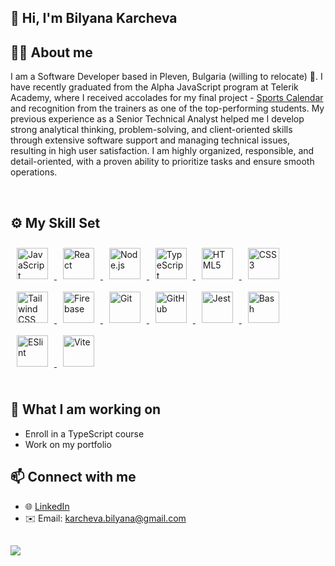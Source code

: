 ## 👋 Hi, I'm Bilyana Karcheva
  
  ## 👩‍💻 About me
I am a Software Developer based in Pleven, Bulgaria (willing to relocate) 🚀. I have recently graduated from the Alpha JavaScript program at Telerik Academy, where I received accolades for my final project - [Sports Calendar](https://github.com/A58-JS-Team-07/web-project-3) and recognition from the trainers as one of the top-performing students. My previous experience as a Senior Technical Analyst helped me I develop strong analytical thinking, problem-solving, and client-oriented skills through extensive software support and managing technical issues, resulting in high user satisfaction. I am highly organized, responsible, and detail-oriented, with a proven ability to prioritize tasks and ensure smooth operations.
  

<br/>  


## ⚙️ My Skill Set  

<div align="left">  
  <a href="https://www.javascript.com/" target="_blank" rel="noopener noreferrer">
    <img style="margin: 10px" src="https://profilinator.rishav.dev/skills-assets/javascript-original.svg" alt="JavaScript" height="50" />
  </a>  
  <a href="https://reactjs.org/" target="_blank" rel="noopener noreferrer">
    <img style="margin: 10px" src="https://profilinator.rishav.dev/skills-assets/react-original-wordmark.svg" alt="React" height="50" />
  </a>  
  <a href="https://nodejs.org/" target="_blank" rel="noopener noreferrer">
    <img style="margin: 10px" src="https://cdn.jsdelivr.net/gh/devicons/devicon/icons/nodejs/nodejs-original.svg" alt="Node.js" height="50" />
  </a>  
  <a href="https://www.typescriptlang.org/" target="_blank" rel="noopener noreferrer">
    <img style="margin: 10px" src="https://profilinator.rishav.dev/skills-assets/typescript-original.svg" alt="TypeScript" height="50" />
  </a>  
  <a href="https://en.wikipedia.org/wiki/HTML5" target="_blank" rel="noopener noreferrer">
    <img style="margin: 10px" src="https://profilinator.rishav.dev/skills-assets/html5-original-wordmark.svg" alt="HTML5" height="50" />
  </a>  
  <a href="https://www.w3schools.com/css/" target="_blank" rel="noopener noreferrer">
    <img style="margin: 10px" src="https://profilinator.rishav.dev/skills-assets/css3-original-wordmark.svg" alt="CSS3" height="50" />
  </a>  
  <a href="https://www.tailwindcss.com/" target="_blank" rel="noopener noreferrer">
    <img style="margin: 10px" src="https://profilinator.rishav.dev/skills-assets/tailwindcss.svg" alt="Tailwind CSS" height="50" />
  </a> 
  <a href="https://firebase.google.com/" target="_blank" rel="noopener noreferrer">
    <img style="margin: 10px" src="https://profilinator.rishav.dev/skills-assets/firebase.png" alt="Firebase" height="50" />
  </a>  
  <a href="https://git-scm.com/" target="_blank" rel="noopener noreferrer">
    <img style="margin: 10px" src="https://profilinator.rishav.dev/skills-assets/git-scm-icon.svg" alt="Git" height="50" />
  </a>  
  <a href="https://github.com/" target="_blank" rel="noopener noreferrer">
    <img style="margin: 10px" src="https://cdn.jsdelivr.net/gh/devicons/devicon/icons/github/github-original.svg" alt="GitHub" height="50" />
  </a>  
  <a href="https://jestjs.io/" target="_blank" rel="noopener noreferrer">
    <img style="margin: 10px" src="https://cdn.jsdelivr.net/gh/devicons/devicon/icons/jest/jest-plain.svg" alt="Jest" height="50" />
  </a>  
  <a href="https://www.gnu.org/software/bash/" target="_blank" rel="noopener noreferrer">
    <img style="margin: 10px" src="https://profilinator.rishav.dev/skills-assets/gnu_bash-icon.svg" alt="Bash" height="50" />
  </a>  
  <a href="https://eslint.org/" target="_blank" rel="noopener noreferrer">
    <img style="margin: 10px" src="https://cdn.jsdelivr.net/gh/devicons/devicon/icons/eslint/eslint-original.svg" alt="ESlint" height="50" />
  </a>  
  <a href="https://vitejs.dev/" target="_blank" rel="noopener noreferrer">
    <img style="margin: 10px" src="https://upload.wikimedia.org/wikipedia/commons/f/f1/Vitejs-logo.svg" alt="Vite" height="50" />
  </a>  
</div>

<br/>  

## 🌱 What I am working on

- Enroll in a TypeScript course
- Work on my portfolio




## 📫 Connect with me  
- 🌐 [LinkedIn](https://www.linkedin.com/in/bilyana-karcheva-a45b26105/)
- ✉️ Email: karcheva.bilyana@gmail.com 
   

##
<a href="https://visitcount.itsvg.in">
  <img src="https://visitcount.itsvg.in/api?id=bilyanakarcheva&label=Profile%20Views&color=11&icon=0&pretty=false" />
</a>
